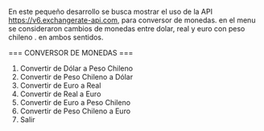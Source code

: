 En este pequeño desarrollo se busca mostrar el uso de la API https://v6.exchangerate-api.com, para conversor de monedas. 
en el menu se consideraron cambios de monedas entre dolar, real y euro con peso chileno . en ambos sentidos. 

=== CONVERSOR DE MONEDAS ===
1. Convertir de Dólar a Peso Chileno
2. Convertir de Peso Chileno a Dólar
3. Convertir de Euro a Real
4. Convertir de Real a Euro
5. Convertir de Euro a Peso Chileno
6. Convertir de Peso Chileno a Euro
0. Salir

   

